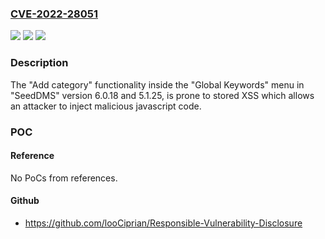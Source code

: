 ### [CVE-2022-28051](https://cve.mitre.org/cgi-bin/cvename.cgi?name=CVE-2022-28051)
![](https://img.shields.io/static/v1?label=Product&message=n%2Fa&color=blue)
![](https://img.shields.io/static/v1?label=Version&message=n%2Fa&color=blue)
![](https://img.shields.io/static/v1?label=Vulnerability&message=n%2Fa&color=brighgreen)

### Description

The "Add category" functionality inside the "Global Keywords" menu in "SeedDMS" version 6.0.18 and 5.1.25, is prone to stored XSS which allows an attacker to inject malicious javascript code.

### POC

#### Reference
No PoCs from references.

#### Github
- https://github.com/looCiprian/Responsible-Vulnerability-Disclosure

